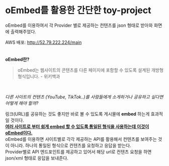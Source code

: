 # oEmbed를 활용한 간단한 toy-project
oEmbed를 이용하여서 각 Provider 별로 제공하는 컨텐츠를 json 형태로 받아와 화면에 출력해주었다.

AWS 배포: http://52.79.222.224/main  
<br>
<br>
**oEmbed란?**  
> oEmbed는 웹사이트의 콘텐츠를 다른 페이지에 포함할 수 있도록 설계된 개방형 형식입니다. - 위키백과  
<br>

*다른 사이트의 컨텐츠 (YouTube, TikTok..)를 사람들에게 소게하거나 공유하고 싶다면 어떻게 해야 할까?*  

링크(URL)를 공유하는 것도 좋지만 바로 볼 수 있도록 게시물에 **embed** 하는게 효과적일 것이다.  
<ins>**여러 사이트로 부터 쉽게 embed 할 수 있도록 통일된 형식을 사용하는데 이것이 oEmbed이다.**</ins>  
oEmbed를 이용하면 사이트별로 각각 제공하는 API를 활용해서 컨텐츠를 보여주는 것이 아니라. 하나의 통일된 형식으로 컨텐츠를 요청하고 응답을 받는다.  
Provider별로 API 엔드포인트를 제공하고 있어서 해당 url로 컨텐츠 요청을 하면 json/xml 형태로 응답을 보내준다.  
